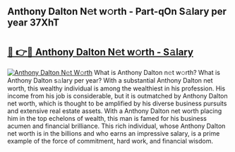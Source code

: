 ## Anthony Dalton N𝚎t w𝚘rth - Part-qOn S𝚊lary per year 37XhT

# <h2><a href="http://gc3l55.nevu.top/?p=Anthony+Dalton">🔗 👉🔴 Anthony Dalton N𝚎t w𝚘rth - S𝚊lary</a></h2>

[![Anthony Dalton N𝚎t W𝚘rth](https://i.imgur.com/Oavwk0R.jpeg)](http://gc3l55.nevu.top/?p=Anthony+Dalton)
What is Anthony Dalton n𝚎t w𝚘rth? What is Anthony Dalton s𝚊lary per year?
With a substantial Anthony Dalton net worth, this wealthy individual is among the wealthiest in his profession. His income from his job is considerable, but it is outmatched by Anthony Dalton net worth, which is thought to be amplified by his diverse business pursuits and extensive real estate assets. With a Anthony Dalton net worth placing him in the top echelons of wealth, this man is famed for his business acumen and financial brilliance. This rich individual, whose Anthony Dalton net worth is in the billions and who earns an impressive salary, is a prime example of the force of commitment, hard work, and financial wisdom.
